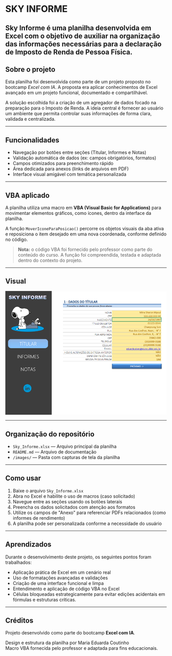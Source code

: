 # SKY INFORME

**Sky Informe** é uma planilha desenvolvida em Excel com o objetivo de auxiliar na organização das informações necessárias para a declaração de Imposto de Renda de Pessoa Física.
---

## Sobre o projeto

Esta planilha foi desenvolvida como parte de um projeto proposto no bootcamp *Excel com IA*. A proposta era aplicar conhecimentos de Excel avançado em um projeto funcional, documentado e compartilhável.

A solução escolhida foi a criação de um agregador de dados focado na preparação para o Imposto de Renda. A ideia central é fornecer ao usuário um ambiente que permita controlar suas informações de forma clara, validada e centralizada.

---

## Funcionalidades

- Navegação por botões entre seções (Titular, Informes e Notas)
- Validação automática de dados (ex: campos obrigatórios, formatos)
- Campos otimizados para preenchimento rápido
- Área dedicada para anexos (links de arquivos em PDF)
- Interface visual amigável com temática personalizada

---

## VBA aplicado

A planilha utiliza uma macro em **VBA (Visual Basic for Applications)** para movimentar elementos gráficos, como ícones, dentro da interface da planilha.

A função `MoverIconeParaPosicao()` percorre os objetos visuais da aba ativa e reposiciona o item desejado em uma nova coordenada, conforme definido no código.

> **Nota:** o código VBA foi fornecido pelo professor como parte do conteúdo do curso. A função foi compreendida, testada e adaptada dentro do contexto do projeto.

---

## Visual

![dashboard1](dashboard1.png)

---

## Organização do repositório

- `Sky_Informe.xlsx` — Arquivo principal da planilha
- `README.md` — Arquivo de documentação
- `/images/` — Pasta com capturas de tela da planilha

---

## Como usar

1. Baixe o arquivo `Sky_Informe.xlsx`
2. Abra no Excel e habilite o uso de macros (caso solicitado)
3. Navegue entre as seções usando os botões laterais
4. Preencha os dados solicitados com atenção aos formatos
5. Utilize os campos de "Anexo" para referenciar PDFs relacionados (como informes de rendimento)
6. A planilha pode ser personalizada conforme a necessidade do usuário

---

## Aprendizados

Durante o desenvolvimento deste projeto, os seguintes pontos foram trabalhados:

- Aplicação prática de Excel em um cenário real
- Uso de formatações avançadas e validações
- Criação de uma interface funcional e limpa
- Entendimento e aplicação de código VBA no Excel
- Células bloqueadas estrategicamente para evitar edições acidentais em fórmulas e estruturas críticas.

---

## Créditos

Projeto desenvolvido como parte do bootcamp **Excel com IA**.

Design e estrutura da planilha por Maria Eduarda Coutinho  
Macro VBA fornecida pelo professor e adaptada para fins educacionais.

